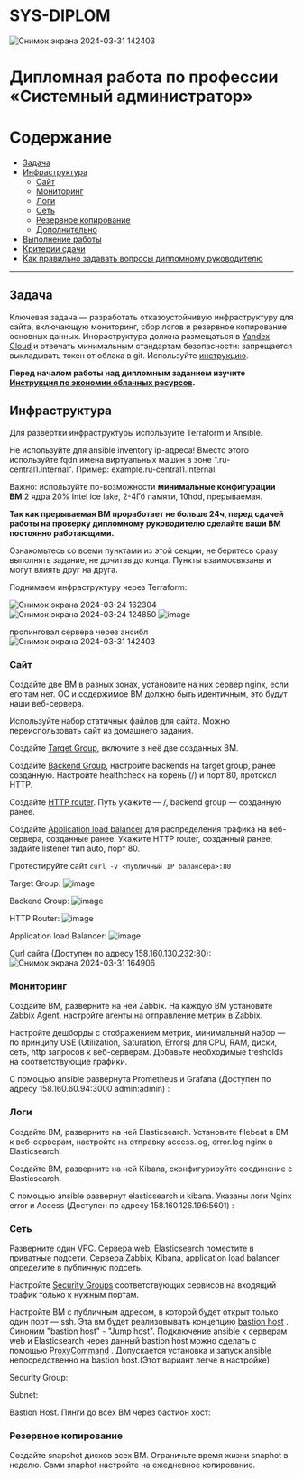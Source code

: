 # SYS-DIPLOM 

![Снимок экрана 2024-03-31 142403](https://github.com/sailent9/SYS-DIPLOM/assets/130309754/0dfb165e-2e58-46a6-9ea4-815125415886)




#  Дипломная работа по профессии «Системный администратор»

Содержание
==========
* [Задача](#Задача)
* [Инфраструктура](#Инфраструктура)
    * [Сайт](#Сайт)
    * [Мониторинг](#Мониторинг)
    * [Логи](#Логи)
    * [Сеть](#Сеть)
    * [Резервное копирование](#Резервное-копирование)
    * [Дополнительно](#Дополнительно)
* [Выполнение работы](#Выполнение-работы)
* [Критерии сдачи](#Критерии-сдачи)
* [Как правильно задавать вопросы дипломному руководителю](#Как-правильно-задавать-вопросы-дипломному-руководителю) 

---------

## Задача
Ключевая задача — разработать отказоустойчивую инфраструктуру для сайта, включающую мониторинг, сбор логов и резервное копирование основных данных. Инфраструктура должна размещаться в [Yandex Cloud](https://cloud.yandex.com/) и отвечать минимальным стандартам безопасности: запрещается выкладывать токен от облака в git. Используйте [инструкцию](https://cloud.yandex.ru/docs/tutorials/infrastructure-management/terraform-quickstart#get-credentials).

**Перед началом работы над дипломным заданием изучите [Инструкция по экономии облачных ресурсов](https://github.com/netology-code/devops-materials/blob/master/cloudwork.MD).**

## Инфраструктура
Для развёртки инфраструктуры используйте Terraform и Ansible.  

Не используйте для ansible inventory ip-адреса! Вместо этого используйте fqdn имена виртуальных машин в зоне ".ru-central1.internal". Пример: example.ru-central1.internal  

Важно: используйте по-возможности **минимальные конфигурации ВМ**:2 ядра 20% Intel ice lake, 2-4Гб памяти, 10hdd, прерываемая. 

**Так как прерываемая ВМ проработает не больше 24ч, перед сдачей работы на проверку дипломному руководителю сделайте ваши ВМ постоянно работающими.**

Ознакомьтесь со всеми пунктами из этой секции, не беритесь сразу выполнять задание, не дочитав до конца. Пункты взаимосвязаны и могут влиять друг на друга.

Поднимаем инфраструктуру через Terraform:

![Снимок экрана 2024-03-24 162304](https://github.com/sailent9/SYS-DIPLOM/assets/130309754/6cc6a42f-974f-47f4-94aa-02e33f126d74)
![Снимок экрана 2024-03-24 124850](https://github.com/sailent9/SYS-DIPLOM/assets/130309754/f2c4fe11-4dae-4a43-96e4-f5f97448db29)
![image](https://github.com/sailent9/SYS-DIPLOM/assets/130309754/85d09b38-8208-4d44-8641-e77f2625a59f)

пропинговал сервера через ансибл
![Снимок экрана 2024-03-31 142403](https://github.com/sailent9/SYS-DIPLOM/assets/130309754/0dfb165e-2e58-46a6-9ea4-815125415886)




### Сайт
Создайте две ВМ в разных зонах, установите на них сервер nginx, если его там нет. ОС и содержимое ВМ должно быть идентичным, это будут наши веб-сервера.

Используйте набор статичных файлов для сайта. Можно переиспользовать сайт из домашнего задания.

Создайте [Target Group](https://cloud.yandex.com/docs/application-load-balancer/concepts/target-group), включите в неё две созданных ВМ.

Создайте [Backend Group](https://cloud.yandex.com/docs/application-load-balancer/concepts/backend-group), настройте backends на target group, ранее созданную. Настройте healthcheck на корень (/) и порт 80, протокол HTTP.

Создайте [HTTP router](https://cloud.yandex.com/docs/application-load-balancer/concepts/http-router). Путь укажите — /, backend group — созданную ранее.

Создайте [Application load balancer](https://cloud.yandex.com/en/docs/application-load-balancer/) для распределения трафика на веб-сервера, созданные ранее. Укажите HTTP router, созданный ранее, задайте listener тип auto, порт 80.

Протестируйте сайт
`curl -v <публичный IP балансера>:80` 

Target Group:
![image](https://github.com/sailent9/SYS-DIPLOM/assets/130309754/0bc7b2d1-463b-480b-abc8-22ea3d9b1774)

Backend Group:
![image](https://github.com/sailent9/SYS-DIPLOM/assets/130309754/4e6229b4-1073-4427-a7e9-6f19b75b9fa0)

HTTP Router:
![image](https://github.com/sailent9/SYS-DIPLOM/assets/130309754/1a6d9013-a1dc-4c61-bc59-2f202a5a7b81)


Application load Balancer:
![image](https://github.com/sailent9/SYS-DIPLOM/assets/130309754/ae719da6-125a-4d5f-b427-8a6c8e38a05f)


Curl сайта (Доступен по адресу 158.160.130.232:80):
![Снимок экрана 2024-03-31 164906](https://github.com/sailent9/SYS-DIPLOM/assets/130309754/9511ca23-fd42-4a8c-bd9f-5f66806878fa)









### Мониторинг
Создайте ВМ, разверните на ней Zabbix. На каждую ВМ установите Zabbix Agent, настройте агенты на отправление метрик в Zabbix. 

Настройте дешборды с отображением метрик, минимальный набор — по принципу USE (Utilization, Saturation, Errors) для CPU, RAM, диски, сеть, http запросов к веб-серверам. Добавьте необходимые tresholds на соответствующие графики.

С помощью ansible развернута Prometheus и Grafana (Доступен по адресу 158.160.60.94:3000 admin:admin) : 

### Логи
Cоздайте ВМ, разверните на ней Elasticsearch. Установите filebeat в ВМ к веб-серверам, настройте на отправку access.log, error.log nginx в Elasticsearch.

Создайте ВМ, разверните на ней Kibana, сконфигурируйте соединение с Elasticsearch.

С помощью ansible развернут elasticsearch и kibana. Указаны логи Nginx error и Access (Доступен по адресу 158.160.126.196:5601) :


### Сеть
Разверните один VPC. Сервера web, Elasticsearch поместите в приватные подсети. Сервера Zabbix, Kibana, application load balancer определите в публичную подсеть.

Настройте [Security Groups](https://cloud.yandex.com/docs/vpc/concepts/security-groups) соответствующих сервисов на входящий трафик только к нужным портам.

Настройте ВМ с публичным адресом, в которой будет открыт только один порт — ssh.  Эта вм будет реализовывать концепцию  [bastion host]( https://cloud.yandex.ru/docs/tutorials/routing/bastion) . Синоним "bastion host" - "Jump host". Подключение  ansible к серверам web и Elasticsearch через данный bastion host можно сделать с помощью  [ProxyCommand](https://docs.ansible.com/ansible/latest/network/user_guide/network_debug_troubleshooting.html#network-delegate-to-vs-proxycommand) . Допускается установка и запуск ansible непосредственно на bastion host.(Этот вариант легче в настройке)

Security Group:


Subnet:


Bastion Host. Пинги до всех ВМ через бастион хост:


### Резервное копирование
Создайте snapshot дисков всех ВМ. Ограничьте время жизни snaphot в неделю. Сами snaphot настройте на ежедневное копирование.

